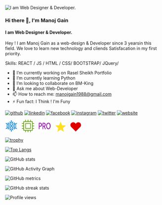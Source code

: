 
![I am Web Designer & Developer.](https://github.com/settings/profile)
### Hi there 👋, I'm Manoj Gain
#### I am Web Designer & Developer.



Hey !  I am  Manoj Gain as a web-design & Developer  since 3 yearsin this field. We love to learn new technology and cliends Satisfacation in my first priority.

Skills:  REACT / JS / HTML / CSS/ BOOTSTRAP/ JQuery/

- 🔭 I’m currently working on Rasel Sheikh Portfolio 
- 🌱 I’m currently learning Python 
- 👯 I’m looking to collaborate on BM-King 
- 💬 Ask me about Web-Developer 
- 📫 How to reach me: manojgain1988@gmail.com 
- ⚡ Fun fact: I Think ! I'm Funy 


[<img src='https://cdn.jsdelivr.net/npm/simple-icons@3.0.1/icons/github.svg' alt='github' height='40'>](https://github.com/manojgain1988)  [<img src='https://cdn.jsdelivr.net/npm/simple-icons@3.0.1/icons/linkedin.svg' alt='linkedin' height='40'>](https://www.linkedin.com/in/https://www.linkedin.com/in/manojgain1988//)  [<img src='https://cdn.jsdelivr.net/npm/simple-icons@3.0.1/icons/facebook.svg' alt='facebook' height='40'>](https://www.facebook.com/https://facebook.com/web.manojgain)  [<img src='https://cdn.jsdelivr.net/npm/simple-icons@3.0.1/icons/instagram.svg' alt='instagram' height='40'>](https://www.instagram.com/https://www.instagram.com/web.manojgain//)  [<img src='https://cdn.jsdelivr.net/npm/simple-icons@3.0.1/icons/twitter.svg' alt='twitter' height='40'>](https://twitter.com/https://twitter.com/ManojGain2)  [<img src='https://cdn.jsdelivr.net/npm/simple-icons@3.0.1/icons/icloud.svg' alt='website' height='40'>](https://manojgain1988.github.io/manoj-gain-portfolio-3/)  

<a href='https://archiveprogram.github.com/'><img src='https://raw.githubusercontent.com/acervenky/animated-github-badges/master/assets/acbadge.gif' width='40' height='40'></a> <a href='https://docs.github.com/en/developers'><img src='https://raw.githubusercontent.com/acervenky/animated-github-badges/master/assets/devbadge.gif' width='40' height='40'></a> <a href='https://github.com/pricing'><img src='https://raw.githubusercontent.com/acervenky/animated-github-badges/master/assets/pro.gif' width='40' height='40'></a> <a href='https://stars.github.com/'><img src='https://raw.githubusercontent.com/acervenky/animated-github-badges/master/assets/starbadge.gif' width='35' height='35'></a> <a href='https://docs.github.com/en/github/supporting-the-open-source-community-with-github-sponsors'><img src='https://raw.githubusercontent.com/acervenky/animated-github-badges/master/assets/sponsorbadge.gif' width='35' height='35'></a> 

[![trophy](https://github-profile-trophy.vercel.app/?username=manojgain1988)](https://github.com/ryo-ma/github-profile-trophy)

[![Top Langs](https://github-readme-stats.vercel.app/api/top-langs/?username=manojgain1988)](https://github.com/anuraghazra/github-readme-stats)

![GitHub stats](https://github-readme-stats.vercel.app/api?username=manojgain1988&show_icons=true&count_private=true)  

![GitHub Activity Graph](https://activity-graph.herokuapp.com/graph?username=manojgain1988)  

![GitHub metrics](https://metrics.lecoq.io/manojgain1988)  

![GitHub streak stats](https://streak-stats.demolab.com/?user=manojgain1988)  

![Profile views](https://gpvc.arturio.dev/manojgain1988)  

